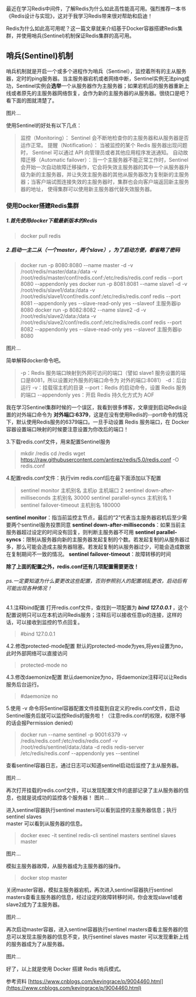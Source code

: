 最近在学习Redis中间件，了解Redis为什么如此高性能高可用。强烈推荐一本书《Redis设计与实现》，这对于我学习Redis带来很对帮助和启迪！

Redis为什么如此高可用呢？这一篇文章就来介绍基于Docker容器搭建Redis集群，并使用哨兵(Sentinel)机制保证Redis集群的高可用。


## 哨兵(Sentinel)机制

哨兵机制就是开启一个或多个进程作为哨兵（Sentinel），监控着所有的主从服务器，定时的ping服务器。当主服务器宕机或者网络中断，Sentinel实例无法ping成功，Sentinel实例会**选举**一个从服务器作为主服务器；如果宕机后的服务器重新上线或者原先的主服务器网络恢复，会作为新的主服务器的从服务器。很绕口是吧？看下面的图就清楚了。

图片...

使用Sentinel的好处有以下几点：
> 监控（Monitoring）： Sentinel 会不断地检查你的主服务器和从服务器是否运作正常。
提醒（Notification）： 当被监控的某个 Redis 服务器出现问题时， Sentinel 可以通过 API 向管理员或者其他应用程序发送通知。
自动故障迁移（Automatic failover）：当一个主服务器不能正常工作时，Sentinel 会开始一次自动故障迁移操作，它会将失效主服务器的其中一个从服务器升级为新的主服务器，并让失效主服务器的其他从服务器改为复制新的主服务器；当客户端试图连接失效的主服务器时，集群也会向客户端返回新主服务器的地址， 使得集群可以使用新主服务器代替失效服务器。

### 使用Docker搭建Redis集群


##### 1.首先使用docker下载最新版本的Redis
>docker pull redis


##### 2.启动一主二从（一个master，两个slave），为了启动方便，都省略了密码
>docker run -p 8080:8080 --name master -d -v /root/redis/master/data:/data -v /root/redis/master/conf/redis.conf:/etc/redis/redis.conf redis --port 8080 --appendonly yes
docker run -p 8081:8081 --name slave1 -d -v /root/redis/slave1/data:/data -v /root/redis/slave1/conf/redis.conf:/etc/redis/redis.conf redis --port 8081 --appendonly yes --slave-read-only yes --slaveof 主服务器ip 8080
docker run -p 8082:8082 --name slave2 -d -v /root/redis/slave2/data:/data -v /root/redis/slave2/conf/redis.conf:/etc/redis/redis.conf redis --port 8082 --appendonly yes --slave-read-only yes --slaveof 主服务器ip 8080

图片...

简单解释docker命令吧。
>-p：Redis 服务端口映射到外网可访问的端口（譬如 slave1 服务设置的端口是8081，所以设置对外服务的端口命令为 对外的端口:8081）
-d：后台运行
-v：挂载宿主机的目录
--port：Redis 的启动命令，设置 Redis 服务的端口
--appendonly yes：开启 Redis 持久化方式为 AOF

我在学习Sentinel集群时候的一个误区，我看到很多博客，文章提到启动Redis设置的对外端口命令为 **对外端口:6379**，这是在没有使用Redis的--port命令的情况下，默认使用Redis服务的6379端口。一旦手动设置 Redis 服务端口，在 Docker 容器设置端口映射的时候要注意设置为你改后的端口！

3.下载redis.conf文件，用来配置Sentinel服务
>mkdir /redis
cd /redis
wget https://raw.githubusercontent.com/antirez/redis/5.0/redis.conf -O redis.conf

4.配置redis.conf文件：执行vim redis.conf后在最下面添加以下配置
>sentinel monitor 主机别名 主机ip 主机端口 2
sentinel down-after-milliseconds 主机别名 30000
sentinel parallel-syncs 主机别名 1
sentinel failover-timeout 主机别名 180000

**sentinel monitor**：指当前监控主节点，最后的“2”代表当主服务器宕机后至少需要两个sentinel服务投票同意
**sentinel down-after-milliseconds**：如果当前主服务器超过设定的时间没有回复，则判断主服务器不可用
**sentinel parallel-syncs**：限制从服务器向新的主服务器发起复制的个数。若发起复制的从服务器过多，那么可能会造成主服务器阻塞。若发起复制的从服务器过少，可能会造成数据在复制期间不一致的情况。
**sentinel failover-timeout**：故障转移的时间

**除了上面的配置之外，redis.conf还有几项配置需要更改！**
###### ps.一定要知道为什么要更改这些配置，否则参照别人的配置胡乱更改，启动后有可能出现各种情况！

4.1.注释bind配置
打开redis.conf文件，查找到一项配置为 ***bind 127.0.0.1*** ，这个配置说明只可以在本机访问Redis服务；注释后可以接收任意ip的连接，这样的话，可以接收到监控的节点回复。
> #bind 127.0.0.1

4.2.修改protected-mode配置
默认的protected-mode为yes,将yes设置为no，此时外部网络可以直接访问
>protected-mode no

4.3.修改daemonize配置
默认daemonize为no，将daemonize注释可以让Redis服务后台运行。
>#daemonize no

5.使用 -v 命令将Sentinel容器配置文件挂载到自定义的redis.conf文件，启动Sentinel服务后就可以监控Redis的服务啦！（注意redis.conf的权限，权限不够的话会报Permission denied）
>docker run --name sentinel -p 9001:6379 -v /redis/redis.conf:/etc/redis/redis.conf -v /root/redis/sentinel/data:/data -d redis redis-server /etc/redis/redis.conf --appendonly yes --sentinel

查看sentinel容器日志，通过日志可以知道sentinel启动后监控了主从服务器。

图片...

再次打开挂载的redis.conf文件，可以发现配置文件的底部记录了主从服务器的信息，也就是说成功的监控各个服务器！
图片...

进入sentinel容器执行sentinel masters可以看到监控的主服务器信息；执行sentinel slaves  
master 可以看到从服务器的信息。
>docker exec -it sentinel redis-cli
sentinel masters
sentinel slaves master

图片...


模拟主服务器故障，从服务器成为主服务器的操作。
>docker stop master

关闭master容器，模拟主服务器宕机，再次进入sentinel容器执行sentinel masters查看主服务器的信息，经过设定的故障转移时间，你会发现slave1或者slave2成为了主服务器。

图片...

再次启动master容器，进入sentinel容器执行sentinel masters查看主服务器的信息可以发现主服务器的信息不变，执行sentinel slaves master 可以发现重新上线的服务器成为了从服务器。

图片...

好了，以上就是使用 Docker 搭建 Redis 哨兵模式。

参考资料
[https://www.cnblogs.com/kevingrace/p/9004460.html](https://www.cnblogs.com/kevingrace/p/9004460.html)
